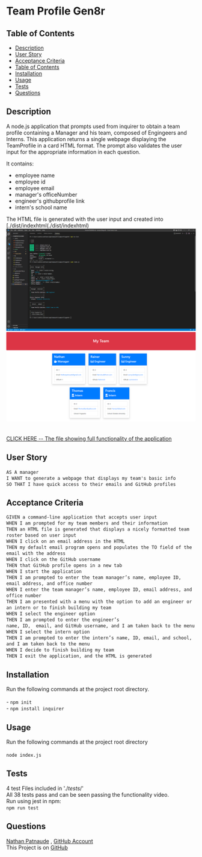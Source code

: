 # Team Profile Gen8r

## Table of Contents
- [Description](#description)
- [User Story](#user-story)
- [Acceptance Criteria](#acceptance-criteria)
- [Table of Contents](#table-of-contents)
- [Installation](#installation)
- [Usage](#usage)
- [Tests](#tests)
- [Questions](#questions)


## Description
  
A node.js application that prompts used from inquirer to obtain a team profile containing a Manager and his team, composed of Engingeers and Interns.
This application returns a single webpage displaying the TeamProfile in a card HTML format.
The prompt also validates the user input for the appropriate information in each question.

It contains:
- employee name
- employee id
- employee email
- manager's officeNumber
- engineer's githubprofile link
- intern's school name

 The HTML file is generated with the user input and created into [./dist/indexhtml(./dist/indexhtml)</br>![team profile Gen8r ui](./assets/TeamProfileGen8rui.png)</br>![team profile Gen8r result](./assets/teamprofilegen8rresult.png)</br></br></br>[CLICK HERE -- The file showing full functionality of the application](https://youtu.be/DGVSRelvf3Q)  
  


## User Story
  
```
AS A manager
I WANT to generate a webpage that displays my team's basic info
SO THAT I have quick access to their emails and GitHub profiles
```
  

## Acceptance Criteria
  
``` 
GIVEN a command-line application that accepts user input
WHEN I am prompted for my team members and their information
THEN an HTML file is generated that displays a nicely formatted team roster based on user input
WHEN I click on an email address in the HTML
THEN my default email program opens and populates the TO field of the email with the address
WHEN I click on the GitHub username
THEN that GitHub profile opens in a new tab
WHEN I start the application
THEN I am prompted to enter the team manager’s name, employee ID, email address, and office number
WHEN I enter the team manager’s name, employee ID, email address, and office number
THEN I am presented with a menu with the option to add an engineer or an intern or to finish building my team
WHEN I select the engineer option
THEN I am prompted to enter the engineer’s 
name, ID,  email, and GitHub username, and I am taken back to the menu
WHEN I select the intern option
THEN I am prompted to enter the intern’s name, ID, email, and school, and I am taken back to the menu
WHEN I decide to finish building my team
THEN I exit the application, and the HTML is generated
```


## Installation 
Run the following commands at the project root directory.</br></br>- `npm init`</br>- `npm install inquirer`
  

## Usage 
Run the following commands at the project root directory</br></br>`node index.js`


## Tests
4 test Files included in './_tests_/'</br>
All 38 tests pass and can be seen passing the functionality video.</br>
Run using jest in npm:</br>
`npm run test`


## Questions
[Nathan Patnaude](mailto:Nathanpatnaude@gmail.com) , [GitHub Account](https://github.com/Nathanpatnaude)<br />
This Project is on [GitHub](https://github.com/Nathanpatnaude/teamprofilegen8r)